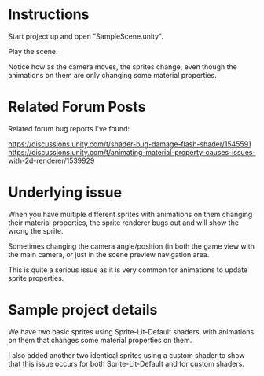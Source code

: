 # Instructions

Start project up and open "SampleScene.unity".

Play the scene.

Notice how as the camera moves, the sprites change, even though the animations on them are only changing some material properties.

# Related Forum Posts

Related forum bug reports I've found:

https://discussions.unity.com/t/shader-bug-damage-flash-shader/1545591
https://discussions.unity.com/t/animating-material-property-causes-issues-with-2d-renderer/1539929

# Underlying issue

When you have multiple different sprites with animations on them changing their material properties, the sprite renderer bugs out and will show the wrong the sprite. 

Sometimes changing the camera angle/position (in both the game view with the main camera, or just in the scene preview navigation area.

This is quite a serious issue as it is very common for animations to update sprite properties.


# Sample project details

We have two basic sprites using Sprite-Lit-Default shaders, with animations on them that changes some material properties on them.

I also added another two identical sprites using a custom shader to show that this issue occurs for both Sprite-Lit-Default and for custom shaders.

